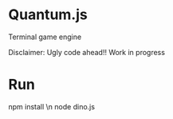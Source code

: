 # Quantum.js
Terminal game engine

Disclaimer: Ugly code ahead!! Work in progress

# Run
  npm install \n
  node dino.js

